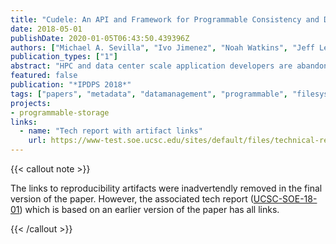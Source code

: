 ```yaml
---
title: "Cudele: An API and Framework for Programmable Consistency and Durability in a Global Namespace"
date: 2018-05-01
publishDate: 2020-01-05T06:43:50.439396Z
authors: ["Michael A. Sevilla", "Ivo Jimenez", "Noah Watkins", "Jeff LeFevre", "Peter Alvaro", "Shel Finkelstein", "Patrick Donnelly", "Carlos Maltzahn"]
publication_types: ["1"]
abstract: "HPC and data center scale application developers are abandoning POSIX IO because file system metadata synchronization and serialization overheads of providing strong consistency and durability are too costly -- and often unnecessary -- for their applications. Unfortunately, designing file systems with weaker consistency or durability semantics excludes applications that rely on stronger guarantees, forcing developers to re-write their applications or deploy them on a different system. We present a framework and API that lets administrators specify their consistency/durability requirements and dynamically assign them to subtrees in the same namespace, allowing administrators to optimize subtrees over time and space for different workloads. We show similar speedups to related work but more importantly, we show performance improvements when we custom fit subtree semantics to applications such as checkpoint-restart (91.7x speedup), user home directories (0.03 standard deviation from optimal), and users checking for partial results (2% overhead)."
featured: false
publication: "*IPDPS 2018*"
tags: ["papers", "metadata", "datamanagement", "programmable", "filesystems", "storage", "systems"]
projects:
- programmable-storage
links:
  - name: "Tech report with artifact links"
    url: https://www-test.soe.ucsc.edu/sites/default/files/technical-reports/UCSC-SOE-18-01.pdf
---
```


{{< callout note >}}

The links to reproducibility artifacts were inadvertendly removed in the final version of the paper. However, the associated tech report  ([UCSC-SOE-18-01](https://www-test.soe.ucsc.edu/sites/default/files/technical-reports/UCSC-SOE-18-01.pdf)) which is based on an earlier version of the paper has all links.

{{< /callout >}}
